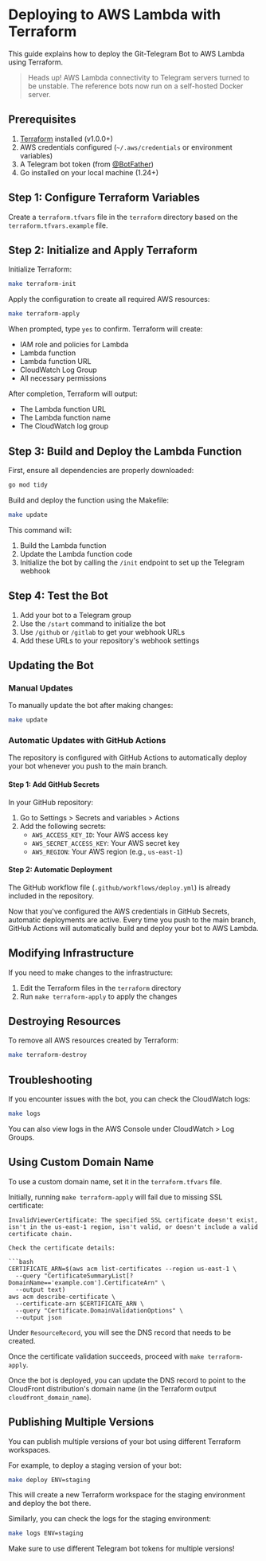 # Deploying to AWS Lambda with Terraform

This guide explains how to deploy the Git-Telegram Bot to AWS Lambda using Terraform.

> Heads up! AWS Lambda connectivity to Telegram servers turned to be unstable.
> The reference bots now run on a self-hosted Docker server.

## Prerequisites

1. [Terraform](https://www.terraform.io/downloads.html) installed (v1.0.0+)
2. AWS credentials configured (`~/.aws/credentials` or environment variables)
3. A Telegram bot token (from [@BotFather](https://t.me/BotFather))
4. Go installed on your local machine (1.24+)

## Step 1: Configure Terraform Variables

Create a `terraform.tfvars` file in the `terraform` directory based on the `terraform.tfvars.example` file.

## Step 2: Initialize and Apply Terraform

Initialize Terraform:

```bash
make terraform-init
```

Apply the configuration to create all required AWS resources:

```bash
make terraform-apply
```

When prompted, type `yes` to confirm. Terraform will create:

- IAM role and policies for Lambda
- Lambda function
- Lambda function URL
- CloudWatch Log Group
- All necessary permissions

After completion, Terraform will output:

- The Lambda function URL
- The Lambda function name
- The CloudWatch log group

## Step 3: Build and Deploy the Lambda Function

First, ensure all dependencies are properly downloaded:

```bash
go mod tidy
```

Build and deploy the function using the Makefile:

```bash
make update
```

This command will:

1. Build the Lambda function
2. Update the Lambda function code
3. Initialize the bot by calling the `/init` endpoint to set up the Telegram webhook

## Step 4: Test the Bot

1. Add your bot to a Telegram group
2. Use the `/start` command to initialize the bot
3. Use `/github` or `/gitlab` to get your webhook URLs
4. Add these URLs to your repository's webhook settings

## Updating the Bot

### Manual Updates

To manually update the bot after making changes:

```bash
make update
```

### Automatic Updates with GitHub Actions

The repository is configured with GitHub Actions to automatically deploy your bot whenever you push to the main branch.

#### Step 1: Add GitHub Secrets

In your GitHub repository:

1. Go to Settings > Secrets and variables > Actions
2. Add the following secrets:
   - `AWS_ACCESS_KEY_ID`: Your AWS access key
   - `AWS_SECRET_ACCESS_KEY`: Your AWS secret key
   - `AWS_REGION`: Your AWS region (e.g., `us-east-1`)

#### Step 2: Automatic Deployment

The GitHub workflow file (`.github/workflows/deploy.yml`) is already included in the repository.

Now that you've configured the AWS credentials in GitHub Secrets, automatic deployments are active. Every time you push to the main branch, GitHub Actions will automatically build and deploy your bot to AWS Lambda.

## Modifying Infrastructure

If you need to make changes to the infrastructure:

1. Edit the Terraform files in the `terraform` directory
2. Run `make terraform-apply` to apply the changes

## Destroying Resources

To remove all AWS resources created by Terraform:

```bash
make terraform-destroy
```

## Troubleshooting

If you encounter issues with the bot, you can check the CloudWatch logs:

```bash
make logs
```

You can also view logs in the AWS Console under CloudWatch > Log Groups.

## Using Custom Domain Name

To use a custom domain name, set it in the `terraform.tfvars` file.

Initially, running `make terraform-apply` will fail due to missing SSL certificate:

```log
InvalidViewerCertificate: The specified SSL certificate doesn't exist, isn't in the us-east-1 region, isn't valid, or doesn't include a valid certificate chain.

Check the certificate details:

```bash
CERTIFICATE_ARN=$(aws acm list-certificates --region us-east-1 \
  --query "CertificateSummaryList[?DomainName=='example.com'].CertificateArn" \
  --output text)
aws acm describe-certificate \
  --certificate-arn $CERTIFICATE_ARN \
  --query "Certificate.DomainValidationOptions" \
  --output json
```

Under `ResourceRecord`, you will see the DNS record that needs to be created.

Once the certificate validation succeeds, proceed with `make terraform-apply`.

Once the bot is deployed, you can update the DNS record to point to the CloudFront distribution's domain name (in the Terraform output `cloudfront_domain_name`).

## Publishing Multiple Versions

You can publish multiple versions of your bot using different Terraform workspaces.

For example, to deploy a staging version of your bot:

```bash
make deploy ENV=staging
```

This will create a new Terraform workspace for the staging environment and deploy the bot there.

Similarly, you can check the logs for the staging environment:

```bash
make logs ENV=staging
```

Make sure to use different Telegram bot tokens for multiple versions!

